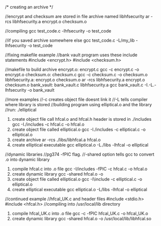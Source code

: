 /*
creating an archive
*/

//encrypt and checksum are stored in file archive named libhfsecurity
ar -rcs libhfsecurity.a encrypt.o checksum.o

//compiling
gcc test_code.c -lhfsecurity -o test_code

//if you saved archive somewhere else
gcc test_code.c -L/my_lib -lhfsecurity -o test_code

//fixing makefile example
//bank vault program uses these include statements
#include <encrypt.h>
#include <checksum.h>

//makefile to build archive
encrypt.o: encrypt.c
	gcc -c encrypt.c -o encrypt.o
checksum.o: checksum.c
	gcc -c checksum.c -o checksum.o
libhfsecurity.a: encrypt.o checksum.o 
	ar -rcs libhfsecurity.a encrypt.o checksum.o
bank_vault: bank_vault.c libhfsecurity.a
	gcc bank_vault.c -I.-L.-lhfsecurity -o bank_vault



//more examples
//-c creates object file doesnt link it
//-L tells compiler where library is stored
//building program using elliptical.o and the library
//run: ./elliptical
1) create object file call hfcal.o and hfcal.h header is stored in ./includes
gcc -I./includes -c hfcal.c -o hfcal.o
2) create object file called elliptical.o
gcc -I./includes -c elliptical.c -o elliptical.o
3) create archive
ar -rcs ./libs/libhfcal.a hfcal.o
4) create elliptical executable
gcc elliptical.o -L./libs -lhfcal -o elliptical


//dynamic libraries
//pg374 -fPIC flag. 
//-shared option tells gcc to convert .o into dynamic library
1) compile hfcal.c into .o file
gcc -I/includes -fPIC -c hfcal.c -o hfcal.o
2) create dynamic library
gcc -shared hfcal.o -o
3) create object file called elliptical.o
gcc -I\include -c elliptical.c -o elliptical.o
4) create elliptical executable
gcc elliptical.o -L/libs -lhfcal -o elliptical

//continued example
//hfcal_UK.c and header files #include <stdio.h> #include <hfcal.h>
//compiling into /usr/local/lib directory
1) compile hfcal_UK.c into .o file
gcc -c -fPIC hfcal_UK.c -o hfcal_UK.o
2) create dynamic library
gcc -shared hfcal.o -o /usr/local/lib/libhfcal.so
